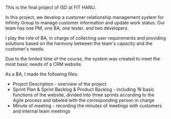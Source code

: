 This is the final project of ISD at FIT HANU. 

In this project, we develop a customer relationship management system for Infinity Group to manage customer information and update work status. Our team has one PM, one BA, one tester, and two developers. 

I play the role of BA, in charge of collecting user requirements and providing solutions based on the harmony between the team's capacity and the customer's needs.

Due to the limited time of the course, the system was created to meet the most basic needs of a CRM website.

As a BA, I made the following files:
- Project Description - overview of the project
- Sprint Plan & Sprint Backlog & Product Backlog - including 16 basic functions of the website, divided into three sprints according to the Agile process and labeled with the corresponding person in charge
- Minute of meeting - recording the minutes of meetings with customers and internal team meetings
